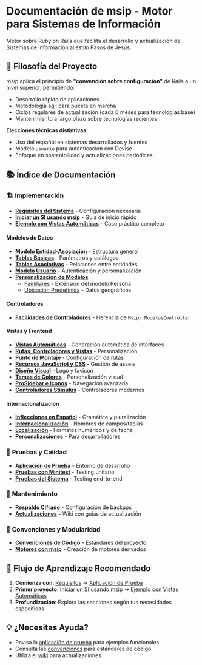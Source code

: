 # Documentación de msip - Motor para Sistemas de Información

Motor sobre Ruby on Rails que facilita el desarrollo y actualización de Sistemas
de Información al estilo Pasos de Jesús.

## 🎯 Filosofía del Proyecto

msip aplica el principio de **"convención sobre configuración"** de Rails a un
nivel superior, permitiendo:
- Desarrollo rápido de aplicaciones
- Metodología ágil para puesta en marcha
- Ciclos regulares de actualización (cada 6 meses para tecnologías base)
- Mantenimiento a largo plazo sobre tecnologías recientes

**Elecciones técnicas distintivas:**
- Uso del español en sistemas desarrollados y fuentes
- Modelo `usuario` para autenticación con Devise
- Enfoque en sostenibilidad y actualizaciones periódicas

## 📚 Índice de Documentación

### 🏗️ **Implementación**
- **[Requisitos del Sistema](requisitos.md)** - Configuración necesaria
- **[Iniciar un SI usando msip](iniciar-si-usando-msip.md)** - Guía de inicio
  rápido
- **[Ejemplo con Vistas Automáticas](ejemplo-con-vistas-automaticas.md)** - Caso
  práctico completo

#### **Modelos de Datos**
- **[Modelo Entidad-Asociación](modelo-entidad-asociacion.md)** - Estructura
  general
- **[Tablas Básicas](tablas-basicas.md)** - Parámetros y catálogos
- **[Tablas Asociativas](tablas-asociativas.md)** - Relaciones entre entidades
- **[Modelo Usuario](modelo-usuario.md)** - Autenticación y personalización
- **[Personalización de Modelos](personalizacion-de-modelos.md)**
  - [Familiares](familiares.md) - Extensión del modelo Persona
  - [Ubicación Predefinida](ubicacionpre.md) - Datos geográficos

#### **Controladores**
- **[Facilidades de Controladores](facilidades-controlador.md)** - Herencia de
  `Msip::ModelosController`

#### **Vistas y Frontend**
- **[Vistas Automáticas](vistas-automaticas.md)** - Generación automática de
  interfaces
- **[Rutas, Controladores y Vistas](rutas-controladores-vistas.md)** -
  Personalización
- **[Punto de Montaje](punto-de-montaje.md)** - Configuración de rutas
- **[Recursos JavaScript y CSS](recursos-javascript-y-css.md)** - Gestión de
  assets
- **[Diseño Visual](diseño-visual-logo-y-favicon.md)** - Logo y favicon
- **[Temas de Colores](temas.md)** - Personalización visual
- **[ProSidebar e Iconos](diseño-visual-prosidebar.md)** - Navegación avanzada
- **[Controladores Stimulus](stimulus.md)** - Controladores modernos

#### **Internacionalización**
- **[Inflecciones en Español](inflecciones_espanol.md)** - Gramática y
  pluralización
- **[Internacionalización](internacionalizacion-nombres-campos-y-tablas.md)** -
  Nombres de campos/tablas
- **[Localización](localizacion-numeros-y-fechas.md)** - Formatos numéricos y de
  fecha
- **[Personalizaciones](personalizaciones_desarrolladores.md)** - Para
  desarrolladores

### 🧪 **Pruebas y Calidad**
- **[Aplicación de Prueba](aplicacion-de-prueba.md)** - Entorno de desarrollo
- **[Pruebas con Minitest](pruebas-con-minitest.md)** - Testing unitario
- **[Pruebas del Sistema](pruebas-al-sistema-con-puppeteer.md)** - Testing
  end-to-end

### 🔧 **Mantenimiento**
- **[Respaldo Cifrado](respaldo-cifrado.md)** - Configuración de backups
- **[Actualizaciones](https://gitlab.com/pasosdeJesus/msip/wiki)** - Wiki con
  guías de actualización

### 📐 **Convenciones y Modularidad**
- **[Convenciones de Código](convenciones.md)** - Estándares del proyecto
- **[Motores con msip](iniciar-motor-con-msip.md)** - Creación de motores
  derivados

## 🚀 Flujo de Aprendizaje Recomendado

1. **Comienza con**: [Requisitos](requisitos.md) → [Aplicación de
   Prueba](aplicacion-de-prueba.md)
2. **Primer proyecto**: [Iniciar un SI usando msip](iniciar-si-usando-msip.md) →
   [Ejemplo con Vistas Automáticas](ejemplo-con-vistas-automaticas.md)
3. **Profundización**: Explora las secciones según tus necesidades específicas

## 💡 ¿Necesitas Ayuda?

- Revisa la [aplicación de prueba](aplicacion-de-prueba.md) para ejemplos
  funcionales
- Consulta las [convenciones](convenciones.md) para estándares de código
- Utiliza el [wiki](https://gitlab.com/pasosdeJesus/msip/wiki) para
  actualizaciones

